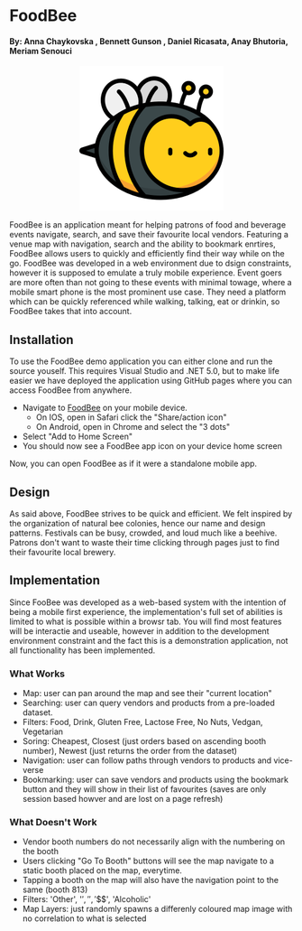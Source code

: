 # FoodBee
#### By: Anna Chaykovska , Bennett Gunson , Daniel Ricasata, Anay Bhutoria, Meriam Senouci

<div align="center">
  <img height=256 src="https://raw.githubusercontent.com/annachaykovska/FoodBee-App/main/FoodBee/wwwroot/icon-512.png"/>
</div>


FoodBee is an application meant for helping patrons of food and beverage events navigate, search, and save their favourite local vendors. Featuring a venue map with navigation, search and the ability to bookmark enrtires, FoodBee allows users to quickly and efficiently find their way while on the go. FoodBee was developed in a web environment due to dsign constraints, however it is supposed to emulate a truly mobile experience. Event goers are more often than not going to these events with minimal towage, where a mobile smart phone is the most prominent use case. They need a platform which can be quickly referenced while walking, talking, eat or drinkin, so FoodBee takes that into account.

## Installation
To use the FoodBee demo application you can either clone and run the source youself. This requires Visual Studio and .NET 5.0, but to make life easier we have deployed the application using GitHub pages where you can access FoodBee from anywhere.

- Navigate to [FoodBee](https://annachaykovska.github.io/FoodBee-App) on your mobile device.
  - On IOS, open in Safari click the "Share/action icon"
  - On Android, open in Chrome and select the "3 dots"
- Select "Add to Home Screen"
- You should now see a FoodBee app icon on your device home screen

Now, you can open FoodBee as if it were a standalone mobile app.

## Design
As said above, FoodBee strives to be quick and efficient. We felt inspired by the organization of natural bee colonies, hence our name and design patterns. Festivals can be busy, crowded, and loud much like a beehive. Patrons don't want to waste their time clicking through pages just to find their favourite local brewery. 

## Implementation
Since FooBee was developed as a web-based system with the intention of being a mobile first experience, the implementation's full set of abilities is limited to what is possible within a browsr tab. You will find most features will be interactie and useable, however in addition to the development environment constraint and the fact this is a demonstration application, not all functionality has been implemented. 

### What Works
- Map: user can pan around the map and see their "current location"
- Searching: user can query vendors and products from a pre-loaded dataset.
- Filters: Food, Drink, Gluten Free, Lactose Free, No Nuts, Vedgan, Vegetarian
- Soring: Cheapest, Closest (just orders based on ascending booth number), Newest (just returns the order from the dataset)
- Navigation: user can follow paths through vendors to products and vice-verse
- Bookmarking: user can save vendors and products using the bookmark button and they will show in their list of favourites (saves are only session based howver and are lost on a page refresh)

### What Doesn't Work
- Vendor booth numbers do not necessarily align with the numbering on the booth
- Users clicking "Go To Booth" buttons will see the map navigate to a static booth placed on the map, everytime.
- Tapping a booth on the map will also have the navigation point to the same (booth 813)
- Filters: 'Other', '$', '$$', '$$$', 'Alcoholic'
- Map Layers: just randomly spawns a differenly coloured map image with no correlation to what is selected
